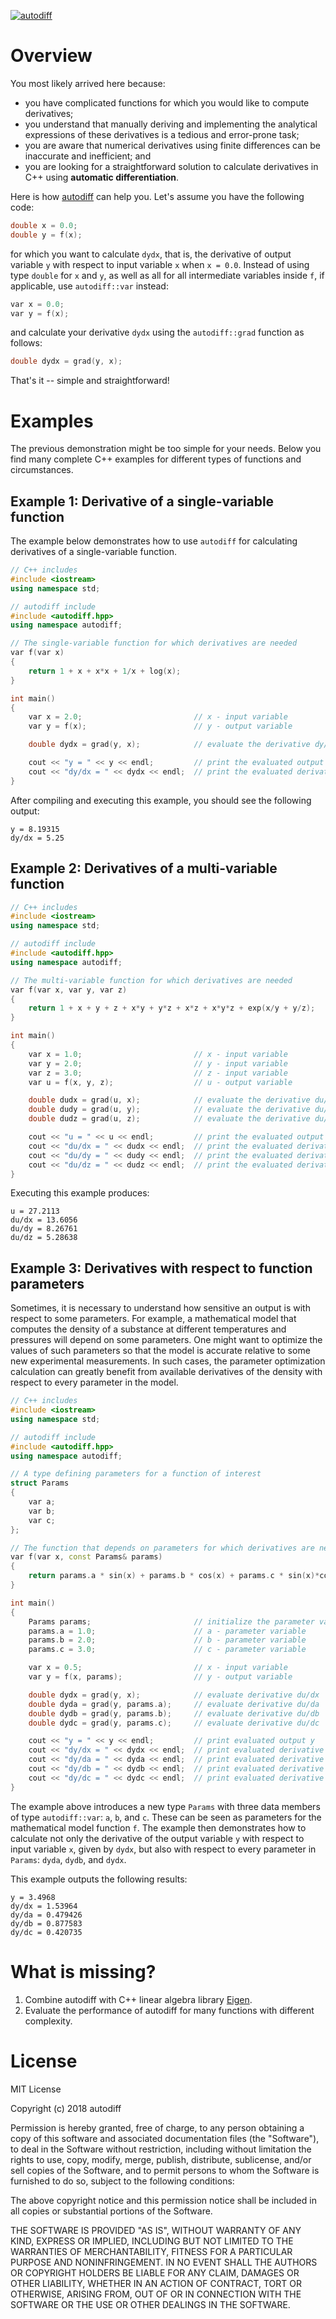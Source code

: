 [![autodiff](art/autodiff-header.svg)][autodiff]


# Overview

You most likely arrived here because:

- you have complicated functions for which you would like to compute derivatives;
- you understand that manually deriving and implementing the analytical expressions of these derivatives is a tedious and error-prone task;
- you are aware that numerical derivatives using finite differences can be inaccurate and inefficient; and
- you are looking for a straightforward solution to calculate derivatives in C++ using **automatic differentiation**.

Here is how [autodiff][autodiff] can help you. Let's assume you have the following code:

```c++
double x = 0.0;
double y = f(x);
```

for which you want to calculate `dydx`, that is, the derivative of output variable `y` with respect to input variable `x` when `x = 0.0`. Instead of using type `double` for `x` and `y`, as well as all for all intermediate variables inside `f`, if applicable, use `autodiff::var` instead:

```c++
var x = 0.0;
var y = f(x);
```

and calculate your derivative `dydx` using the `autodiff::grad` function as follows:

```cpp
double dydx = grad(y, x);
```

That's it -- simple and straightforward!

# Examples

The previous demonstration might be too simple for your needs. Below you find many complete C++ examples for different types of functions and circumstances.

## Example 1: Derivative of a single-variable function

The example below demonstrates how to use `autodiff` for calculating derivatives of a single-variable function.

~~~c++
// C++ includes
#include <iostream>
using namespace std;

// autodiff include
#include <autodiff.hpp>
using namespace autodiff;

// The single-variable function for which derivatives are needed
var f(var x)
{
    return 1 + x + x*x + 1/x + log(x);
}

int main()
{
    var x = 2.0;                         // x - input variable
    var y = f(x);                        // y - output variable

    double dydx = grad(y, x);            // evaluate the derivative dy/dx

    cout << "y = " << y << endl;         // print the evaluated output y
    cout << "dy/dx = " << dydx << endl;  // print the evaluated derivative dy/dx
}
~~~

After compiling and executing this example, you should see the following output:

~~~
y = 8.19315
dy/dx = 5.25
~~~

## Example 2: Derivatives of a multi-variable function

~~~c++
// C++ includes
#include <iostream>
using namespace std;

// autodiff include
#include <autodiff.hpp>
using namespace autodiff;

// The multi-variable function for which derivatives are needed
var f(var x, var y, var z)
{
    return 1 + x + y + z + x*y + y*z + x*z + x*y*z + exp(x/y + y/z);
}

int main()
{
    var x = 1.0;                         // x - input variable
    var y = 2.0;                         // y - input variable
    var z = 3.0;                         // z - input variable
    var u = f(x, y, z);                  // u - output variable

    double dudx = grad(u, x);            // evaluate the derivative du/dx
    double dudy = grad(u, y);            // evaluate the derivative du/dy
    double dudz = grad(u, z);            // evaluate the derivative du/dz

    cout << "u = " << u << endl;         // print the evaluated output u
    cout << "du/dx = " << dudx << endl;  // print the evaluated derivative du/dx
    cout << "du/dy = " << dudy << endl;  // print the evaluated derivative du/dy
    cout << "du/dz = " << dudz << endl;  // print the evaluated derivative du/dz
}
~~~

Executing this example produces:

~~~
u = 27.2113
du/dx = 13.6056
du/dy = 8.26761
du/dz = 5.28638
~~~

## Example 3: Derivatives with respect to function parameters

Sometimes, it is necessary to understand how sensitive an output is with respect to some parameters. For example, a mathematical model that computes the density of a substance at different temperatures and pressures will depend on some parameters. One might want to optimize the values of such parameters so that the model is accurate relative to some new experimental measurements. In such cases, the parameter optimization calculation can greatly benefit from available derivatives of the density with respect to every parameter in the model. 

~~~c++
// C++ includes
#include <iostream>
using namespace std;

// autodiff include
#include <autodiff.hpp>
using namespace autodiff;

// A type defining parameters for a function of interest
struct Params
{
    var a;
    var b;
    var c;
};

// The function that depends on parameters for which derivatives are needed
var f(var x, const Params& params)
{
    return params.a * sin(x) + params.b * cos(x) + params.c * sin(x)*cos(x);
}

int main()
{
    Params params;                       // initialize the parameter variables
    params.a = 1.0;                      // a - parameter variable
    params.b = 2.0;                      // b - parameter variable
    params.c = 3.0;                      // c - parameter variable

    var x = 0.5;                         // x - input variable
    var y = f(x, params);                // y - output variable

    double dydx = grad(y, x);            // evaluate derivative du/dx
    double dyda = grad(y, params.a);     // evaluate derivative du/da
    double dydb = grad(y, params.b);     // evaluate derivative du/db
    double dydc = grad(y, params.c);     // evaluate derivative du/dc

    cout << "y = " << y << endl;         // print evaluated output y
    cout << "dy/dx = " << dydx << endl;  // print evaluated derivative dy/dx
    cout << "dy/da = " << dyda << endl;  // print evaluated derivative dy/da
    cout << "dy/db = " << dydb << endl;  // print evaluated derivative dy/db
    cout << "dy/dc = " << dydc << endl;  // print evaluated derivative dy/dc
}

~~~

The example above introduces a new type `Params` with three data members of type `autodiff::var`: `a`, `b`, and `c`. These can be seen as parameters for the mathematical model function `f`. The example then demonstrates how to calculate not only the derivative of the output variable `y` with respect to input variable `x`, given by `dydx`, but also with respect to every parameter in `Params`: `dyda`, `dydb`, and `dydx`.

This example outputs the following results:
~~~
y = 3.4968
dy/dx = 1.53964
dy/da = 0.479426
dy/db = 0.877583
dy/dc = 0.420735
~~~

# What is missing?

1. Combine autodiff with C++ linear algebra library [Eigen][Eigen].
2. Evaluate the performance of autodiff for many functions with different complexity.

# License

MIT License

Copyright (c) 2018 autodiff

Permission is hereby granted, free of charge, to any person obtaining a copy
of this software and associated documentation files (the "Software"), to deal
in the Software without restriction, including without limitation the rights
to use, copy, modify, merge, publish, distribute, sublicense, and/or sell
copies of the Software, and to permit persons to whom the Software is
furnished to do so, subject to the following conditions:

The above copyright notice and this permission notice shall be included in all
copies or substantial portions of the Software.

THE SOFTWARE IS PROVIDED "AS IS", WITHOUT WARRANTY OF ANY KIND, EXPRESS OR
IMPLIED, INCLUDING BUT NOT LIMITED TO THE WARRANTIES OF MERCHANTABILITY,
FITNESS FOR A PARTICULAR PURPOSE AND NONINFRINGEMENT. IN NO EVENT SHALL THE
AUTHORS OR COPYRIGHT HOLDERS BE LIABLE FOR ANY CLAIM, DAMAGES OR OTHER
LIABILITY, WHETHER IN AN ACTION OF CONTRACT, TORT OR OTHERWISE, ARISING FROM,
OUT OF OR IN CONNECTION WITH THE SOFTWARE OR THE USE OR OTHER DEALINGS IN THE
SOFTWARE.

[autodiff]: https://github.com/autodiff/autodiff/releases "autodiff"
[Eigen]: http://eigen.tuxfamily.org "Eigen"
